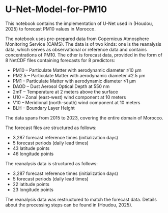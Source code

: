# U-Net-Model-for-PM10
This notebook contains the implementation of U-Net used in (Houdou, 2025) to forecast PM10 values in Morocco.

The notebook uses pre-prepared data from Copernicus Atmosphere Monitoring Service (CAMS). The data is of two kinds: one is the reanalysis data, which serves as observational or reference data and contains concentrations of PM10. The other is forecast data, provided in the form of 8 NetCDF files containing forecasts for 8 predictors:

- PM10 – Particulate Matter with aerodynamic diameter ≤10 µm
- PM2.5 – Particulate Matter with aerodynamic diameter ≤2.5 µm
- PM1 – Particulate Matter with aerodynamic diameter ≤1 µm
- DAOD – Dust Aerosol Optical Depth at 550 nm
- 2mT – Temperature at 2 meters above the surface
- U10 – Zonal (east-west) wind component at 10 meters
- V10 – Meridional (north-south) wind component at 10 meters
- BLH – Boundary Layer Height

The data spans from 2015 to 2023, covering the entire domain of Morocco.

The forecast files are structured as follows:

- 3,287 forecast reference times (initialization days)
- 5 forecast periods (daily lead times)
- 43 latitude points
- 46 longitude points
  
The reanalysis data is structured as follows:

- 3,287 forecast reference times (initialization days)
- 5 forecast periods (daily lead times)
- 22 latitude points
- 23 longitude points

The reanalysis data was restructured to match the forecast data. Details about the processing steps can be found in (Houdou, 2025).
